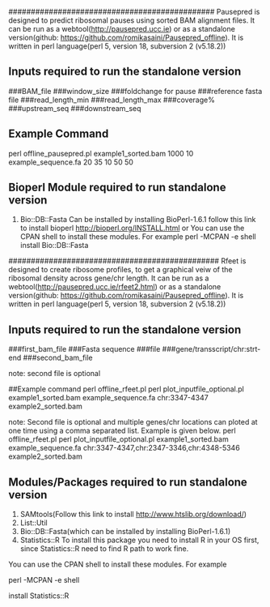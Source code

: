 ##############################################
Pausepred is designed to predict ribosomal pauses using sorted BAM alignment files. It can be run as a webtool(http://pausepred.ucc.ie) or as a standalone version(github: https://github.com/romikasaini/Pausepred_offline).
It is written in perl language(perl 5, version 18, subversion 2 (v5.18.2))

## Inputs required to run the standalone version
###BAM_file ###window_size ###foldchange for pause ###reference fasta file ###read_length_min ###read_length_max ###coverage% ###upstream_seq ###downstream_seq
## Example Command
perl offline_pausepred.pl example1_sorted.bam 1000 10 example_sequence.fa 20 35 10 50 50


## Bioperl Module required to run standalone version
1. Bio::DB::Fasta
Can be installed by installing BioPerl-1.6.1 follow this link to install bioperl http://bioperl.org/INSTALL.html
or 
You can use the CPAN shell to install these modules. For example
perl -MCPAN -e shell
install Bio::DB::Fasta


###############################################
Rfeet is designed to create ribosome profiles, to get a graphical veiw of the ribosomal density across gene/chr length. It can be run as a webtool(http://pausepred.ucc.ie/rfeet2.html) or as a standalone version(github: https://github.com/romikasaini/Pausepred_offline).
It is written in perl language(perl 5, version 18, subversion 2 (v5.18.2))

## Inputs required to run the standalone version
###first_bam_file ###Fasta sequence ###file ###gene/transscript/chr:strt-end ###second_bam_file

note: second file is optional

##Example command
perl offline_rfeet.pl perl plot_inputfile_optional.pl example1_sorted.bam example_sequence.fa chr:3347-4347 example2_sorted.bam

note: Second file is optional and multiple genes/chr locations can ploted at one time using a comma separated list. Example is given below.
perl offline_rfeet.pl perl plot_inputfile_optional.pl example1_sorted.bam example_sequence.fa chr:3347-4347,chr:2347-3346,chr:4348-5346 example2_sorted.bam

## Modules/Packages required to run standalone version
1. SAMtools(Follow this link to install http://www.htslib.org/download/)
2. List::Util
3. Bio::DB::Fasta(which can be installed by installing BioPerl-1.6.1)
4. Statistics::R
To install this package you need to install R in your OS first, since Statistics::R need to find R path to work fine. 

You can use the CPAN shell to install these modules. For example

perl -MCPAN -e shell

install Statistics::R
